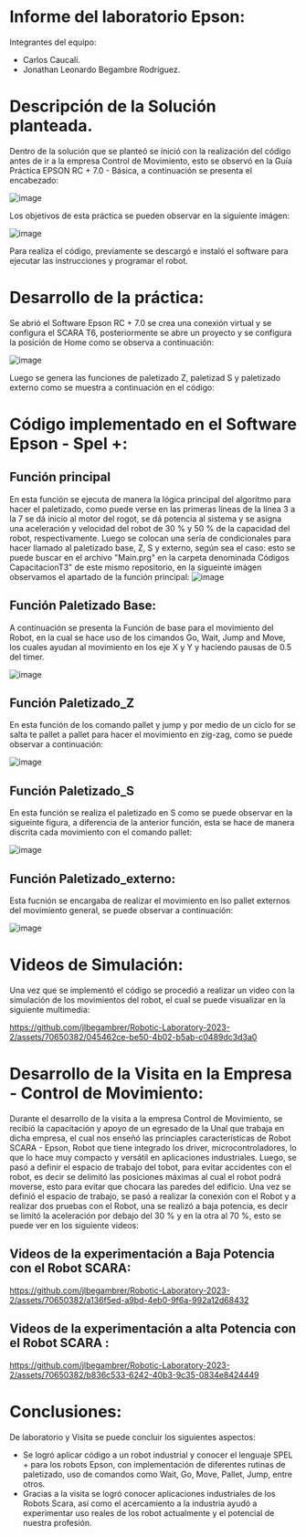 # Informe del laboratorio Epson:

Integrantes del equipo:
- Carlos Caucalí.
- Jonathan Leonardo Begambre Rodríguez.

# Descripción de la Solución planteada.

Dentro de la solución que se planteó se inició con la realización del código  antes de ir a la empresa Control de Movimiento, esto se observó en la Guía Práctica EPSON RC + 7.0 - Básica, a continuación se presenta el encabezado:

![image](https://github.com/jlbegambrer/Robotic-Laboratory-2023-2/assets/70650382/39a003c8-c5b3-40a2-8a29-5fd213bb673e)

Los objetivos de esta práctica se pueden observar en la siguiente imágen:


![image](https://github.com/jlbegambrer/Robotic-Laboratory-2023-2/assets/70650382/3780b487-71e8-43c1-b4f0-f46b628454db)


Para realiza el código, previamente se descargó e instaló el software para ejecutar las instrucciones  y programar el robot. 

# Desarrollo de la práctica:
Se abrió  el Software Epson RC + 7.0 se crea  una conexión virtual y se configura el SCARA T6, posteriormente se abre un proyecto y se configura la posición de Home
como se observa a continuación:

![image](https://github.com/jlbegambrer/Robotic-Laboratory-2023-2/assets/70650382/8081b5d0-ece0-4beb-b038-113b6fab52fd)

Luego se genera las funciones de paletizado Z, paletizad S y paletizado externo como se muestra a continuación en el código:
# Código implementado en el Software Epson - Spel +: 

## Función principal
En esta función se ejecuta de manera la lógica principal del algoritmo para hacer el paletizado, como puede verse en las primeras líneas de la línea 3 a la 7 se dá inicio al motor del rogot, se dá potencia al sistema y se asigna una aceleración y velocidad del robot de 30 %  y 50 % de la capacidad del robot, respectivamente. Luego se colocan una sería de condicionales para hacer llamado al paletizado base, Z, S y externo, según sea el caso: esto se puede  buscar en el archivo "Main.prg" en la carpeta denominada Códigos CapacitacionT3" de este mismo repositorio, en la sigueinte imágen observamos el apartado de la función principal: 
![image](https://github.com/jlbegambrer/Robotic-Laboratory-2023-2/assets/70650382/04c4b3a8-6273-4ca3-9e33-705ac0db0f2b)

## Función Paletizado Base:
A continuación se presenta la Función de base para el movimiento del Robot, en la cual se hace uso de los cimandos Go, Wait, Jump and Move, los cuales ayudan al movimiento en los eje X y Y y haciendo pausas de 0.5 del  timer.

![image](https://github.com/jlbegambrer/Robotic-Laboratory-2023-2/assets/70650382/b87f90f0-e6da-43da-a06a-6c87daa4a31c)


## Función Paletizado_Z

En esta función de los comando pallet y jump y por medio de un ciclo for  se salta te pallet a pallet para hacer el  movimiento en zig-zag, como se puede observar a continuación:

![image](https://github.com/jlbegambrer/Robotic-Laboratory-2023-2/assets/70650382/61d3838f-68e0-4981-9980-d5903db2be10)

##  Función Paletizado_S
En esta función se realiza el paletizado en S como se puede observar en la sigueinte figura, a diferencia de la anterior función, esta se hace de manera  discrita cada movimiento con el comando pallet:

![image](https://github.com/jlbegambrer/Robotic-Laboratory-2023-2/assets/70650382/d057f13d-f179-48ac-a07e-7953cccdab92)

## Función Paletizado_externo:
Esta fucnión se encargaba de realizar el movimiento en lso pallet externos del movimiento general, se puede observar a continuación: 

![image](https://github.com/jlbegambrer/Robotic-Laboratory-2023-2/assets/70650382/8cbfae09-9ce7-41d1-9091-0e32d4d47c61)


#  Videos de Simulación:
Una vez que se implementó el código se procedió a realizar un video con la simulación de los movimientos del robot, el cual se puede visualizar en la siguiente multimedia: 

https://github.com/jlbegambrer/Robotic-Laboratory-2023-2/assets/70650382/045462ce-be50-4b02-b5ab-c0489dc3d3a0


# Desarrollo de la Visita en la Empresa - Control de Movimiento:
Durante el desarrollo de la visita a la empresa Control de Movimiento, se recibió la capacitación y apoyo de un egresado de la Unal que trabaja en dicha empresa, el cual nos enseñó las princiaples características de Robot SCARA - Epson, Robot que tiene integrado los driver, microcontroladores, lo que lo hace muy compacto y versátil en aplicaciones industriales. Luego, se pasó a definir el espacio de trabajo del tobot, para evitar accidentes con el robot, es decir se delimitó las posiciones máximas  al cual el robot podrá moverse, esto para evitar que chocara las paredes del edificio.
Una vez se definió el espacio de trabajo, se pasó a realizar la conexión con el Robot y a realizar dos pruebas con el Robot, una se realizó a baja potencia, es decir se limitó la aceleración por debajo del 30 % y en la otra al 70 %, esto se puede ver en los siguiente videos:

## Videos de la experimentación a Baja Potencia con el Robot SCARA:

https://github.com/jlbegambrer/Robotic-Laboratory-2023-2/assets/70650382/a136f5ed-a9bd-4eb0-9f6a-992a12d68432
  
## Videos de la experimentación a alta Potencia con el Robot SCARA :

https://github.com/jlbegambrer/Robotic-Laboratory-2023-2/assets/70650382/b836c533-6242-40b3-9c35-0834e8424449
# Conclusiones:

De laboratorio y Visita se puede concluir los siguientes aspectos:
- Se logró aplicar código a un robot industrial y conocer el lenguaje SPEL + para los robots Epson, con implementación de diferentes rutinas de paletizado, uso de comandos como Wait, Go, Move, Pallet, Jump, entre otros.
- Gracias a la visita se logró conocer aplicaciones industriales de los Robots Scara, así como el acercamiento a la industria ayudó a experimentar uso reales de los robot actualmente y el potencial de nuestra profesión. 

  
